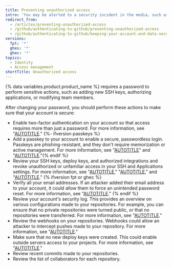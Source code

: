 ```yaml
---
title: Preventing unauthorized access
intro: 'You may be alerted to a security incident in the media, such as the discovery of the [Heartbleed bug](http://heartbleed.com/), or your computer could be stolen while you''re signed in to {% data variables.location.product_location %}. In such cases, changing your password prevents any unintended future access to your account and projects.'
redirect_from:
  - /articles/preventing-unauthorized-access
  - /github/authenticating-to-github/preventing-unauthorized-access
  - /github/authenticating-to-github/keeping-your-account-and-data-secure/preventing-unauthorized-access
versions:
  fpt: '*'
  ghes: '*'
  ghec: '*'
topics:
  - Identity
  - Access management
shortTitle: Unauthorized access
---
```

{% data variables.product.product_name %} requires a password to perform sensitive actions, such as adding new SSH keys, authorizing applications, or modifying team members.

After changing your password, you should perform these actions to make sure that your account is secure:

- Enable two-factor authentication on your account so that access requires more than just a password. For more information, see "[AUTOTITLE](/authentication/securing-your-account-with-two-factor-authentication-2fa/about-two-factor-authentication)."
{%- ifversion passkeys %}
- Add a passkey to your account to enable a secure, passwordless login. Passkeys are phishing-resistant, and they don't require memorization or active management. For more information, see "[AUTOTITLE](/authentication/authenticating-with-a-passkey/about-passkeys)" and "[AUTOTITLE](/authentication/authenticating-with-a-passkey/managing-your-passkeys)."{% endif %}
- Review your SSH keys, deploy keys, and authorized integrations and revoke unauthorized or unfamiliar access in your SSH and Applications settings. For more information, see "[AUTOTITLE](/authentication/keeping-your-account-and-data-secure/reviewing-your-ssh-keys)," "[AUTOTITLE](/authentication/keeping-your-account-and-data-secure/reviewing-your-deploy-keys)," and "[AUTOTITLE](/apps/using-github-apps/reviewing-your-authorized-integrations)."
{% ifversion fpt or ghec %}
- Verify all your email addresses. If an attacker added their email address to your account, it could allow them to force an unintended password reset. For more information, see "[AUTOTITLE](/account-and-profile/setting-up-and-managing-your-personal-account-on-github/managing-email-preferences/verifying-your-email-address)."
{% endif %}
- Review your account's security log. This provides an overview on various configurations made to your repositories. For example, you can ensure that no private repositories were turned public, or that no repositories were transferred. For more information, see "[AUTOTITLE](/authentication/keeping-your-account-and-data-secure/reviewing-your-security-log)."
- Review the webhooks on your repositories. Webhooks could allow an attacker to intercept pushes made to your repository. For more information, see "[AUTOTITLE](/get-started/exploring-integrations/about-webhooks)."
- Make sure that no new deploy keys were created. This could enable outside servers access to your projects. For more information, see "[AUTOTITLE](/authentication/connecting-to-github-with-ssh/managing-deploy-keys#deploy-keys)."
- Review recent commits made to your repositories.
- Review the list of collaborators for each repository.
